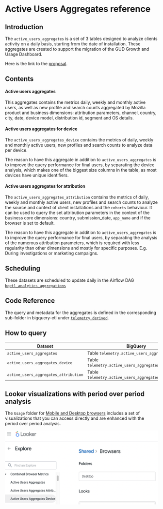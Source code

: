 # Active Users Aggregates reference

<!-- toc -->

## Introduction

The `active_users_aggregates` is a set of 3 tables designed to analyze clients
activity on a daily basis, starting from the date of installation.
These aggregates are created to support the migration of the GUD
Growth and Usage Dashboard.

Here is the link to the [proposal](https://docs.google.com/document/d/1qvWO49Lr_Z_WErh3I3058A3B1YuiuURx19K3aTdmejM/edit?usp=sharing).

## Contents

#### Active users aggregates

This aggregates contains the metrics daily, weekly and monthly active users,
as well as new profile and search counts aggregated by Mozilla product and
business dimensions: attribution parameters, channel, country, city, date,
device model, distribution id, segment and OS details.

#### Active users aggregates for device

The `active_users_aggregates_device` contains the metrics of
daily, weekly and monthly active users, new profiles and search counts
to analyze data per device.

The reason to have this aggregate in addition to `active_users_aggregates`
is to improve the query performance for final users, by separating the
device analysis, which makes one of the biggest size columns in the table,
as most devices have unique identifiers.

#### Active users aggregates for attribution

The `active_users_aggregates_attribution` contains the metrics of
daily, weekly and monthly active users, new profiles and search counts
to analyze the source and context of client installations and the `cohorts`
behaviour.
It can be used to query the set attribution parameters in the context
of the business core dimensions: country, submission_date, `app_name`
and if the browser is set to default.

The reason to have this aggregate in addition to `active_users_aggregates`
is to improve the query performance for final users, by separating the
analysis of the numerous attribution parameters, which is required with
less regularity than other dimensions and mostly for specific purposes.
E.g. During investigations or marketing campaigns.

## Scheduling

These datasets are scheduled to update daily in the Airflow DAG
[`bqetl_analytics_aggregations`](https://workflow.telemetry.mozilla.org/home?search=bqetl_analytics_aggregations)

## Code Reference

The query and metadata for the aggregates is defined in the corresponding
sub-folder in bigquery-etl under
[`telemetry_derived`](https://github.com/mozilla/bigquery-etl/tree/main/sql/moz-fx-data-shared-prod/telemetry_derived).

## How to query

| Dataset                               | BigQuery                                              | Looker                                                                                                           |
|---------------------------------------| ----------------------------------------------------- | ---------------------------------------------------------------------------------------------------------------- |
| `active_users_aggregates`             | Table `telemetry.active_users_aggregates`             | [Explore](https://mozilla.cloud.looker.com/explore/combined_browser_metrics/active_users_aggregates)             |
| `active_users_aggregates_device`      | Table `telemetry.active_users_aggregates_device`      | [Explore](https://mozilla.cloud.looker.com/explore/combined_browser_metrics/active_users_aggregates_device)      |
| `active_users_aggregates_attribution` | Table `telemetry.active_users_aggregates_attribution` | [Explore](https://mozilla.cloud.looker.com/explore/combined_browser_metrics/active_users_aggregates_attribution) |

## Looker visualizations with period over period analysis

The `Usage` folder for [Mobile and Desktop browsers](https://mozilla.cloud.looker.com/folders/748)
includes a set of visualizations that you can access directly and are enhanced
with the period over period analysis.

![img.png](img.png)
